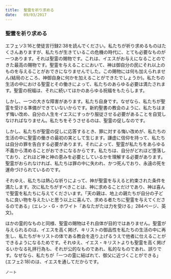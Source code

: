 ```yaml
---
title:  聖霊を祈り求める
date:   09/03/2017
---
```


### 聖霊を祈り求める

エフェソ3:16と使徒言行録2:38を読んでください。私たちが祈り求めるものはたくさんありますが、私たちが生きているこの危機の時代に、とても必要なものが一つあります。それは聖霊の賜物です。これは、イエスがお与えになることのできた最高の賜物です。聖霊を与えることにおいて、神は御自分の民にそれ以上のものを与えることがおできになりませんでした。この賜物には何も加えられません(結局のところ、神御自身に何かを加えることができたでしょうか)。私たちの生活の中における聖霊とその働きによって、私たちのあらゆる必要は満たされます。聖霊の祝福は、それに続いてほかのあらゆる祝福をもたらします。

しかし、一つの大きな障害があります。私たち自身です。なぜなら、私たちが聖霊を受ける準備ができていないからです。新約聖書の教会のように、私たちはまず悔い改め、自分の人生をイエスにすっかり服従させる必要があることを自覚しなければなりません。私たちをそうさせるのは、聖霊の促しなのです。

しかし、私たちが聖霊の促しに応答するとき、罪に対する悔い改めが、私たちの生活の中に聖霊の働きの最初の実として生じます。謙虚に信仰を持って、私たちは自分の罪を告白する必要があります。それによって、聖霊が私たちをあらゆる不義から清めることがおできになるからです。私たちは、自分がどれほど堕落しており、どれほど神と神の恵みを必要としているかを理解する必要があります。聖霊がおられなければ、私たちは罪の中に失われ、かつ死んでおり、永遠の死を運命づけられているのです。

それゆえ、私たちは熱心な祈りによって、神が聖霊を与えると約束された条件を満たします。次に私たちがすべきことは、神に求めることだけであり、神は喜んで聖霊を私たちに与えてくださいます。「天の親は、地上の親たちが自分の子どもに良い物を与えたいと思う以上に喜んで、求める者たちに聖霊を与えてくださるのである」(エレン・G・ホワイト『あなたがたは力を受ける』284ページ、英文)。

ほかの霊的なものと同様、聖霊の賜物はそれ自体が目的ではありません。聖霊が与えられるのは、イエスを高く掲げ、キリストの御品性を私たちの生活の中に再生し、私たちがキリストの体である教会を造り上げるうえで他者に仕えることができるようになるためです。それゆえ、イエス・キリストよりも聖霊を高く掲げるいかなる礼拝行為も、それが公的なものであれ、私的なものであれ、誤りです。なぜなら、私たちが「一つの霊に結ばれて、御父に近づくことができる」(エフェ2:18)のは、イエスを通してだからです。

`ノート`
